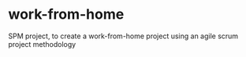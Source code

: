 # work-from-home
SPM project, to create a work-from-home project using an agile scrum project methodology
